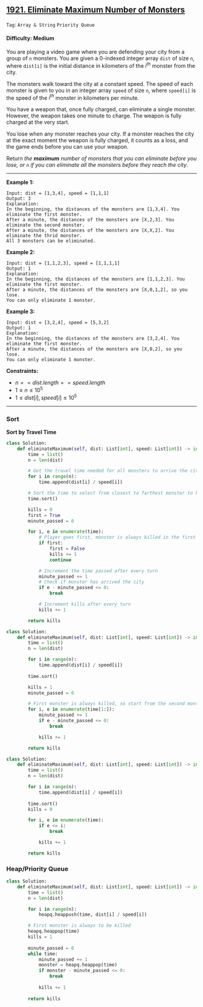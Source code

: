 ## [1921. Eliminate Maximum Number of Monsters](https://leetcode.com/problems/eliminate-maximum-number-of-monsters)

```Tag```: ```Array & String``` ```Priority Queue```

#### Difficulty: Medium

You are playing a video game where you are defending your city from a group of ```n``` monsters. You are given a 0-indexed integer array ```dist``` of size ```n```, where ```dist[i]``` is the initial distance in kilometers of the $i^{th}$ monster from the city.

The monsters walk toward the city at a constant speed. The speed of each monster is given to you in an integer array ```speed``` of size ```n```, where ```speed[i]``` is the speed of the $i^{th}$ monster in kilometers per minute.

You have a weapon that, once fully charged, can eliminate a single monster. However, the weapon takes one minute to charge. The weapon is fully charged at the very start.

You lose when any monster reaches your city. If a monster reaches the city at the exact moment the weapon is fully charged, it counts as a loss, and the game ends before you can use your weapon.

Return _the __maximum__ number of monsters that you can eliminate before you lose, or ```n``` if you can eliminate all the monsters before they reach the city_.

---

__Example 1:__
```
Input: dist = [1,3,4], speed = [1,1,1]
Output: 3
Explanation:
In the beginning, the distances of the monsters are [1,3,4]. You eliminate the first monster.
After a minute, the distances of the monsters are [X,2,3]. You eliminate the second monster.
After a minute, the distances of the monsters are [X,X,2]. You eliminate the thrid monster.
All 3 monsters can be eliminated.
```

__Example 2:__
```
Input: dist = [1,1,2,3], speed = [1,1,1,1]
Output: 1
Explanation:
In the beginning, the distances of the monsters are [1,1,2,3]. You eliminate the first monster.
After a minute, the distances of the monsters are [X,0,1,2], so you lose.
You can only eliminate 1 monster.
```

__Example 3:__
```
Input: dist = [3,2,4], speed = [5,3,2]
Output: 1
Explanation:
In the beginning, the distances of the monsters are [3,2,4]. You eliminate the first monster.
After a minute, the distances of the monsters are [X,0,2], so you lose.
You can only eliminate 1 monster.
```

__Constraints:__

- $n == dist.length == speed.length$
- $1 \le n \le 10^5$
- $1 \le dist[i], speed[i] \le 10^5$

---

### Sort

__Sort by Travel Time__

```Python
class Solution:
    def eliminateMaximum(self, dist: List[int], speed: List[int]) -> int:
        time = list()
        n = len(dist)

        # Get the travel time needed for all monsters to arrive the city
        for i in range(n):
            time.append(dist[i] / speed[i])

        # Sort the time to select from closest to farthest monster to kill
        time.sort()

        kills = 0
        first = True
        minute_passed = 0

        for i, e in enumerate(time):
            # Player goes first, monster is always killed in the first round
            if first:
                first = False
                kills += 1
                continue

            # Increment the time passed after every turn
            minute_passed += 1
            # Check if monster has arrived the city
            if e - minute_passed <= 0:
                break

            # Increment kills after every turn
            kills += 1

        return kills
```

```Python
class Solution:
    def eliminateMaximum(self, dist: List[int], speed: List[int]) -> int:
        time = list()
        n = len(dist)

        for i in range(n):
            time.append(dist[i] / speed[i])
        
        time.sort()

        kills = 1
        minute_passed = 0

        # First monster is always killed, so start from the second monster
        for i, e in enumerate(time[1:]):
            minute_passed += 1
            if e - minute_passed <= 0:
                break

            kills += 1

        return kills
```

```Python
class Solution:
    def eliminateMaximum(self, dist: List[int], speed: List[int]) -> int:
        time = list()
        n = len(dist)

        for i in range(n):
            time.append(dist[i] / speed[i])
        
        time.sort()
        kills = 0

        for i, e in enumerate(time):
            if e <= i:
                break

            kills += 1

        return kills
```

### Heap/Priority Queue

```Python
class Solution:
    def eliminateMaximum(self, dist: List[int], speed: List[int]) -> int:
        time = list()
        n = len(dist)

        for i in range(n):
            heapq.heappush(time, dist[i] / speed[i])

        # First monster is always to be killed
        heapq.heappop(time)
        kills = 1
        
        minute_passed = 0
        while time:
            minute_passed += 1
            monster = heapq.heappop(time)
            if monster - minute_passed <= 0:
                break
            
            kills += 1
        
        return kills
```
